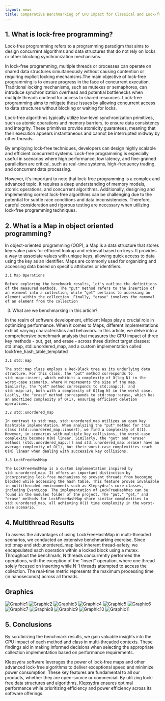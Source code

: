 ```yaml
---
layout: news
title: Comparative Benchmarking of CPU Impact for Classical and Lock-free Map Collection Implementations in Multi-threaded Environments
---
```

## 1.   What is lock-free programming?

Lock-free programming refers to a programming paradigm that aims to design concurrent algorithms and data structures that do not rely on locks or other blocking synchronization mechanisms.

In lock-free programming, multiple threads or processes can operate on shared data structures simultaneously without causing contention or requiring explicit locking mechanisms.The main objective of lock-free programming is to ensure progress in the face of concurrent execution. Traditional locking mechanisms, such as mutexes or semaphores, can introduce synchronization overhead and potential bottlenecks when multiple threads contend for access to shared resources. Lock-free programming aims to mitigate these issues by allowing concurrent access to data structures without blocking or waiting for locks.

Lock-free algorithms typically utilize low-level synchronization primitives, such as atomic operations and memory barriers, to ensure data consistency and integrity. These primitives provide atomicity guarantees, meaning that their execution appears instantaneous and cannot be interrupted midway by other threads.

By employing lock-free techniques, developers can design highly scalable and efficient concurrent systems. Lock-free programming is especially useful in scenarios where high performance, low latency, and fine-grained parallelism are critical, such as real-time systems, high-frequency trading, and concurrent data processing.

However, it's important to note that lock-free programming is a complex and advanced topic. It requires a deep understanding of memory models, atomic operations, and concurrent algorithms. Additionally, designing and implementing correct lock-free algorithms can be challenging due to the potential for subtle race conditions and data inconsistencies. Therefore, careful consideration and rigorous testing are necessary when utilizing lock-free programming techniques.

## 2.    What is a Map in object oriented programming?

In object-oriented programming (OOP), a Map is a data structure that stores key-value pairs for efficient lookup and retrieval based on keys. It provides a way to associate values with unique keys, allowing quick access to data using the key as an identifier. Maps are commonly used for organizing and accessing data based on specific attributes or identifiers.

    2.1 Map Operations
    
    Before exploring the benchmark results, let's outline the definitions of the measured methods. The "put" method refers to the insertion of an element into a collection, while "get" pertains to accessing an element within the collection. Finally, "erase" involves the removal of an element from the collection

3. What are we benchmarking in this article?

In the realm of software development, efficient Maps play a crucial role in optimizing performance. When it comes to Maps, different implementations exhibit varying characteristics and behaviors. In this article, we delve into a comprehensive benchmark analysis that measures the CPU impact of three key methods - put, get, and erase - across three distinct target classes: std::map, std::unordered_map, and a custom implementation called lockfree_hash_table_templated

    3.1 std::map
    
    The std::map class employs a Red-Black tree as its underlying data structure. For this class, the "put" method corresponds to std::map::insert, which exhibits a complexity of O(log N) in the worst-case scenario, where N represents the size of the map. Similarly, the "get" method corresponds to std::map::[] and std::map::at, both with a complexity of O(log N) in the worst case. Lastly, the "erase" method corresponds to std::map::erase, which has an amortized complexity of O(1), ensuring efficient deletion operations.

    3.2 std::unordered_map
    
    In contrast to std::map, std::unordered_map utilizes an open key hashtable implementation. When analyzing the "put" method for this class (std::unordered_map::insert), we find a complexity of O(1). However, in scenarios with multiple key collisions, the worst-case complexity becomes O(N) linear. Similarly, the "get" and "erase" methods (std::unordered_map::[] and std::unordered_map::erase) have an average complexity of O(1), but their worst-case complexities reach O(N) linear when dealing with successive key collisions.

    3.3 LockFreeHashMap
    
    The LockFreeHashMap is a custom implementation inspired by std::unordered_map. It offers an important distinction by incorporating lock-free mechanisms to prevent threads from becoming blocked while accessing the hash table. This feature proves invaluable in multithreaded environments such as Klepsydra's core classes, including EventLoop. The implementation of LockFreeHashMap can be found in the modules folder of the project. The "put," "get," and "erase" methods for LockFreeHashMap share similar complexities to std::unordered_map, all achieving O(1) time complexity in the worst-case scenario.

## 4.   Multithread Results

To assess the advantages of using LockFreeHashMap in multi-threaded scenarios, we conducted an extensive benchmarking exercise. Since std::map and std::unordered_map lack inherent thread-safety, we encapsulated each operation within a locked block using a mutex. Throughout the benchmark, N threads concurrently performed the operations, with the exception of the "insert" operation, where one thread solely focused on inserting while N-1 threads attempted to access the collection. The real-time metric represents the maximum processing time (in nanoseconds) across all threads.

## Graphics

![Graphic1](/images/Graphic-1.png)
![Graphic2](/images/Graphic-2.png)
![Graphic3](/images/Graphic-3.png)
![Graphic4](/images/Graphic-4.png)
![Graphic5](/images/Graphic-5.png)
![Graphic6](/images/Graphic-6.png)
![Graphic7](/images/Graphic-7.png)
![Graphic8](/images/Graphic-8.png)
![Graphic9](/images/Graphic-9.png)
![Graphic10](/images/Graphic-10.png)
![Graphic11](/images/Graphic-11.png)



## 5. Conclusions

By scrutinizing the benchmark results, we gain valuable insights into the CPU impact of each method and class in multi-threaded contexts. These findings aid in making informed decisions when selecting the appropriate collection implementation based on performance requirements.

Klepsydra software leverages the power of lock-free maps and other advanced lock-free algorithms to deliver exceptional speed and minimize power consumption. These key features are fundamental to all our products, whether they are open-source or commercial. By utilizing lock-free data structures and algorithms, Klepsydra ensures optimal performance while prioritizing efficiency and power efficiency across its software offerings.